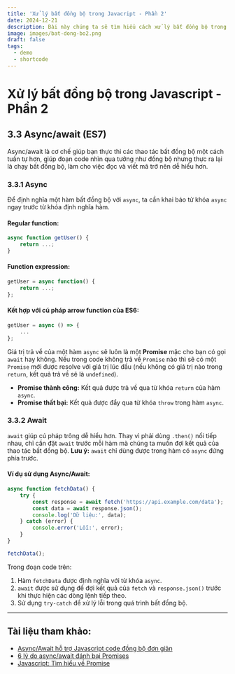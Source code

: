 ```yaml
---
title: 'Xử lý bất đồng bộ trong Javacript - Phần 2'
date: 2024-12-21
description: Bài này chúng ta sẽ tìm hiểu cách xử lý bất đồng bộ trong Javacript.
image: images/bat-dong-bo2.png
draft: false
tags:
  - demo
  - shortcode
---
```

# Xử lý bất đồng bộ trong Javascript - Phần 2



## 3.3 Async/await (ES7)

Async/await là cơ chế giúp bạn thực thi các thao tác bất đồng bộ một cách tuần tự hơn, giúp đoạn code nhìn qua tưởng như đồng bộ nhưng thực ra lại là chạy bất đồng bộ, làm cho việc đọc và viết mã trở nên dễ hiểu hơn.

### 3.3.1 Async

Để định nghĩa một hàm bất đồng bộ với `async`, ta cần khai báo từ khóa `async` ngay trước từ khóa định nghĩa hàm.

#### Regular function:
```javascript
async function getUser() {
    return ...;
}
```

#### Function expression:
```javascript
getUser = async function() {
    return ...;
};
```

#### Kết hợp với cú pháp arrow function của ES6:
```javascript
getUser = async () => { 
    ... 
};
```

Giá trị trả về của một hàm `async` sẽ luôn là một **Promise** mặc cho bạn có gọi `await` hay không. Nếu trong code không trả về `Promise` nào thì sẽ có một `Promise` mới được resolve với giá trị lúc đầu (nếu không có giá trị nào trong `return`, kết quả trả về sẽ là `undefined`).

- **Promise thành công:** Kết quả được trả về qua từ khóa `return` của hàm `async`.
- **Promise thất bại:** Kết quả được đẩy qua từ khóa `throw` trong hàm `async`.

### 3.3.2 Await

`await` giúp cú pháp trông dễ hiểu hơn. Thay vì phải dùng `.then()` nối tiếp nhau, chỉ cần đặt `await` trước mỗi hàm mà chúng ta muốn đợi kết quả của thao tác bất đồng bộ. **Lưu ý:** `await` chỉ dùng được trong hàm có `async` đứng phía trước.

#### Ví dụ sử dụng Async/Await:
```javascript
async function fetchData() {
    try {
        const response = await fetch('https://api.example.com/data');
        const data = await response.json();
        console.log('Dữ liệu:', data);
    } catch (error) {
        console.error('Lỗi:', error);
    }
}

fetchData();
```

Trong đoạn code trên:
1. Hàm `fetchData` được định nghĩa với từ khóa `async`.
2. `await` được sử dụng để đợi kết quả của `fetch` và `response.json()` trước khi thực hiện các dòng lệnh tiếp theo.
3. Sử dụng `try-catch` để xử lý lỗi trong quá trình bất đồng bộ.

---

## Tài liệu tham khảo:

- [Async/Await hỗ trợ Javascript code đồng bộ đơn giản](https://freelancervietnam.vn/async-await-ho-tro-javascript-code-dong-bo-don-gian/)
- [6 lý do async/await đánh bại Promises](https://techmaster.vn/posts/34304/6-ly-do-asyncawait-danh-bai-promises)
- [Javascript: Tìm hiểu về Promise](https://toidicodedao.com/2016/07/05/javascript-promise/)

